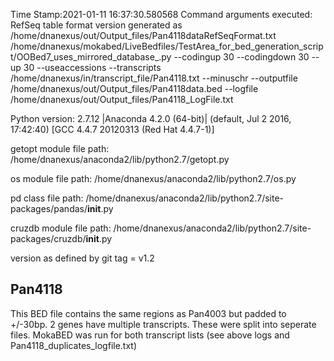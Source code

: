 Time Stamp:2021-01-11 16:37:30.580568
Command arguments executed:
RefSeq table format version generated as /home/dnanexus/out/Output_files/Pan4118dataRefSeqFormat.txt
/home/dnanexus/mokabed/LiveBedfiles/TestArea_for_bed_generation_script/OOBed7_uses_mirrored_database_.py --codingup 30 --codingdown 30 --up 30 --useaccessions --transcripts /home/dnanexus/in/transcript_file/Pan4118.txt --minuschr --outputfile /home/dnanexus/out/Output_files/Pan4118data.bed --logfile /home/dnanexus/out/Output_files/Pan4118_LogFile.txt 

 Python version: 2.7.12 |Anaconda 4.2.0 (64-bit)| (default, Jul  2 2016, 17:42:40) 
[GCC 4.4.7 20120313 (Red Hat 4.4.7-1)]

 getopt module file path: /home/dnanexus/anaconda2/lib/python2.7/getopt.py

 os module file path: /home/dnanexus/anaconda2/lib/python2.7/os.py

 pd class file path: /home/dnanexus/anaconda2/lib/python2.7/site-packages/pandas/__init__.py

 cruzdb module file path: /home/dnanexus/anaconda2/lib/python2.7/site-packages/cruzdb/__init__.py

version as defined by git tag = v1.2

## Pan4118
This BED file contains the same regions as Pan4003 but padded to +/-30bp.
2 genes have multiple transcripts. These were split into seperate files.
MokaBED was run for both transcript lists (see above logs and Pan4118_duplicates_logfile.txt)